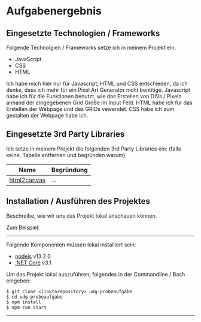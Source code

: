 # Aufgabenergebnis

## Eingesetzte Technologien / Frameworks

Folgende Technolgien / Frameworks setze ich in meinem Projekt ein:

- JavaScript
- CSS 
- HTML

Ich habe mich hier nur für Javascript, HTML und CSS entschieden, da ich denke, dass ich mehr für ein Pixel Art Generator nicht benötige.
Javascript habe ich für die Funktionen benutzt, wie das Erstellen von DIVs / Pixeln anhand der eingegebenen Grid Größe im Input Feld.
HTML habe ich für das Erstellen der Webpage und des GRIDs vewendet. 
CSS habe ich zum gestalten der Webpage habe ich.
## Eingesetzte 3rd Party Libraries

Ich setze in meinem Projekt die folgenden 3rd Party Libraries ein: (falls keine, Tabelle entfernen und begründen warum)

Name | Begründung
--- | ---
[html2canvas](https://html2canvas.hertzen.com/) | ...


## Installation / Ausführen des Projektes

Beschreibe, wie wir uns das Projekt lokal anschauen können.

Zum Beispiel:

---

Folgende Komponenten müssen lokal installiert sein:

- [nodejs](https://nodejs.org/en/) v13.2.0
- [.NET Core](https://dotnet.microsoft.com/download) v3.1

Um das Projekt lokal auszuführen, folgendes in der Commandline / Bash eingeben:

```console
$ git clone <linktorepository> udg-probeaufgabe
$ cd udg-probeaufgabe
$ npm install
$ npm run start
```
---
